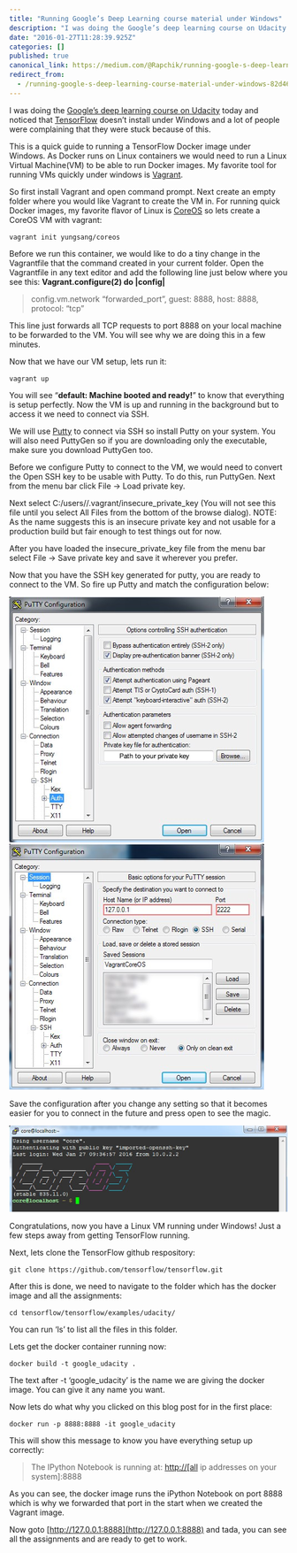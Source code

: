 ```yaml
---
title: "Running Google’s Deep Learning course material under Windows"
description: "I was doing the Google’s deep learning course on Udacity today and noticed that TensorFlow doesn’t install under Windows and a lot of…"
date: "2016-01-27T11:28:39.925Z"
categories: []
published: true
canonical_link: https://medium.com/@Rapchik/running-google-s-deep-learning-course-material-under-windows-82d468b6d5be
redirect_from:
  - /running-google-s-deep-learning-course-material-under-windows-82d468b6d5be
---
```


I was doing the [Google’s deep learning course on Udacity](https://www.udacity.com/course/deep-learning--ud730) today and noticed that [TensorFlow](https://www.tensorflow.org/) doesn’t install under Windows and a lot of people were complaining that they were stuck because of this.

This is a quick guide to running a TensorFlow Docker image under Windows. As Docker runs on Linux containers we would need to run a Linux Virtual Machine(VM) to be able to run Docker images. My favorite tool for running VMs quickly under windows is [Vagrant](https://www.vagrantup.com/).

So first install Vagrant and open command prompt. Next create an empty folder where you would like Vagrant to create the VM in. For running quick Docker images, my favorite flavor of Linux is [CoreOS](https://coreos.com/) so lets create a CoreOS VM with vagrant:

```
vagrant init yungsang/coreos
```

Before we run this container, we would like to do a tiny change in the Vagrantfile that the command created in your current folder. Open the Vagrantfile in any text editor and add the following line just below where you see this: **Vagrant.configure(2) do |config|**

> config.vm.network “forwarded\_port”, guest: 8888, host: 8888, protocol: “tcp”

This line just forwards all TCP requests to port 8888 on your local machine to be forwarded to the VM. You will see why we are doing this in a few minutes.

Now that we have our VM setup, lets run it:

```
vagrant up
```

You will see “**default: Machine booted and ready!**” to know that everything is setup perfectly. Now the VM is up and running in the background but to access it we need to connect via SSH.

We will use [Putty](http://www.putty.org/) to connect via SSH so install Putty on your system. You will also need PuttyGen so if you are downloading only the executable, make sure you download PuttyGen too.

Before we configure Putty to connect to the VM, we would need to convert the Open SSH key to be usable with Putty. To do this, run PuttyGen. Next from the menu bar click File -> Load private key.

Next select C:/users/<your username>/.vagrant/insecure\_private\_key (You will not see this file until you select All Files from the bottom of the browse dialog). NOTE: As the name suggests this is an insecure private key and not usable for a production build but fair enough to test things out for now.

After you have loaded the insecure\_private\_key file from the menu bar select File -> Save private key and save it wherever you prefer.

Now that you have the SSH key generated for putty, you are ready to connect to the VM. So fire up Putty and match the configuration below:

![Browse to the path of the private key you generated from PuttyGen](./asset-1.jpeg)![Vagrant runs by default on your local host on port 2222 under Windows](./asset-2.jpeg)

Save the configuration after you change any setting so that it becomes easier for you to connect in the future and press open to see the magic.

![Behold the beauty of ASCII art](./asset-3.jpeg)

Congratulations, now you have a Linux VM running under Windows! Just a few steps away from getting TensorFlow running.

Next, lets clone the TensorFlow github respository:

```
git clone https://github.com/tensorflow/tensorflow.git
```

After this is done, we need to navigate to the folder which has the docker image and all the assignments:

```
cd tensorflow/tensorflow/examples/udacity/
```

You can run ‘ls’ to list all the files in this folder.

Lets get the docker container running now:

```
docker build -t google_udacity .
```

The text after -t ‘google\_udacity’ is the name we are giving the docker image. You can give it any name you want.

Now lets do what why you clicked on this blog post for in the first place:

```
docker run -p 8888:8888 -it google_udacity
```

This will show this message to know you have everything setup up correctly:

> The IPython Notebook is running at: [http://\[all](http://[all) ip addresses on your system\]:8888

As you can see, the docker image runs the iPython Notebook on port 8888 which is why we forwarded that port in the start when we created the Vagrant image.

Now goto [http://127.0.0.1:8888](http://127.0.0.1:8888) and tada, you can see all the assignments and are ready to get to work.

